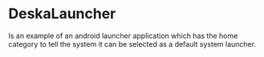 # DeskaLauncher

Is an example of an android launcher application which has the home category to tell the system it can be selected as a default system launcher.
